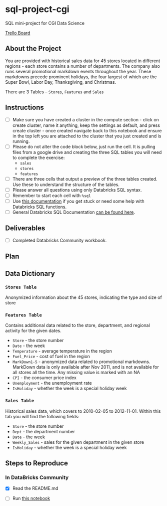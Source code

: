# sql-project-cgi
SQL mini-project for CGI Data Science

[Trello Board]()

## About the Project

You are provided with historical sales data for 45 stores located in different regions - each store contains a number of departments. The company also runs several promotional markdown events throughout the year. These markdowns precede prominent holidays, the four largest of which are the Super Bowl, Labor Day, Thanksgiving, and Christmas.

 There are 3 Tables – `Stores`, `Features` and `Sales`

## Instructions

- [ ] Make sure you have created a cluster in the compute section - click on create cluster, name it anything, keep the settings as default, and press create cluster - once created navigate back to this notebook and ensure in the top left you are attached to the cluster that you just created and is running. 
- [ ] Please do not alter the code block below, just run the cell. It is pulling files from a google drive and creating the three SQL tables you will need to complete the exercise:
  - `sales`
  - `stores`
  - `features`
- [ ] There are three cells that output a preview of the three tables created. Use these to understand the structure of the tables. 
- [ ] Please answer all questions using only Databricks SQL syntax. 
- [ ] Remember to start each cell with `%sql` 
- [ ] Use [this documentation](https://docs.databricks.com/sql/language-manual/sql-ref-functions-builtin.html) if you get stuck or need some help with Databricks SQL functions.
- [ ] General Databricks SQL Documentation [can be found here](https://docs.databricks.com/sql/language-manual/index.html).

## Deliverables

- [ ] Completed Databricks Community workbook.

## Plan


## Data Dictionary

### `Stores Table`

Anonymized information about the 45 stores, indicating the type and size of store

### `Features Table`

Contains additional data related to the store, department, and regional activity for the given dates.

- `Store` - the store number
- `Date` - the week
- `Temperature` - average temperature in the region
- `Fuel_Price` - cost of fuel in the region
- `MarkDown1-5` - anonymized data related to promotional markdowns. MarkDown data is only available after Nov 2011, and is not available for all stores all the time. Any missing value is marked with an NA
- `CPI` - the consumer price index
- `Unemployment` - the unemployment rate
- `IsHoliday` - whether the week is a special holiday week

### `Sales Table`

Historical sales data, which covers to 2010-02-05 to 2012-11-01. Within this tab you will find the following fields:

- `Store` - the store number
- `Dept` - the department number
- `Date` - the week
- `Weekly_Sales` -  sales for the given department in the given store
- `IsHoliday` - whether the week is a special holiday week

## Steps to Reproduce

### In DataBricks Community 

- [x] Read the README.md
- [ ] Run [this notebook]()


